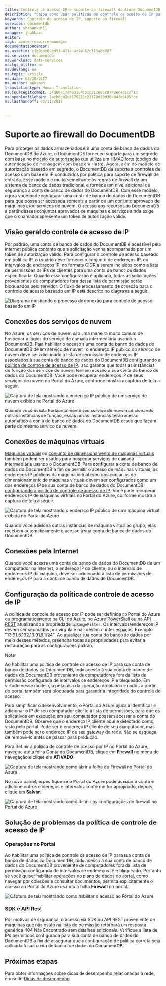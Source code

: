 ```yaml
---
title: Controle de acesso IP e suporte ao firewall do Azure DocumentDB | Microsoft Docs
description: "Saiba como usar políticas de controle de acesso de IP para suporte ao firewall em contas de banco de dados do DocumentDB do Azure."
keywords: Controle de acesso de IP, suporte ao firewall
services: documentdb
author: shahankur11
manager: jhubbard
editor: 
tags: azure-resource-manager
documentationcenter: 
ms.assetid: c1b9ede0-ed93-411a-ac9a-62c113a8e887
ms.service: documentdb
ms.workload: data-services
ms.tgt_pltfrm: na
ms.devlang: na
ms.topic: article
ms.date: 03/10/2017
ms.author: ankshah
translationtype: Human Translation
ms.sourcegitcommit: 24d86e17a063164c31c312685c0742ec4a5c2f1b
ms.openlocfilehash: 7acbdda2e8179219c21370d20d30a94feb405fce
ms.lasthandoff: 03/11/2017


---
```

# <a name="documentdb-firewall-support"></a>Suporte ao firewall do DocumentDB
Para proteger os dados armazenados em uma conta de banco de dados do DocumentDB do Azure, o DocumentDB forneceu suporte para um segredo com base no [modelo de autorização](https://msdn.microsoft.com/library/azure/dn783368.aspx) que utiliza um HMAC forte (código de autenticação de mensagem com base em Hash). Agora, além do modelo de autorização baseado em segredo, o DocumentDB dá suporte a controles de acesso com base em IP conduzidos por política para suporte de firewall de entrada. Esse modelo é muito semelhante às regras de firewall de um sistema de banco de dados tradicional, e fornece um nível adicional de segurança à conta de banco de dados do DocumentDB. Com esse modelo, agora você pode configurar uma conta de banco de dados do DocumentDB para que possa ser acessada somente a partir de um conjunto aprovado de máquinas e/ou serviços de nuvem. O acesso aos recursos do DocumentDB a partir desses conjuntos aprovados de máquinas e serviços ainda exige que o chamador apresente um token de autorização válido.

## <a name="ip-access-control-overview"></a>Visão geral do controle de acesso de IP
Por padrão, uma conta de banco de dados do DocumentDB é acessível pela internet pública contanto que a solicitação venha acompanhada por um token de autorização válido. Para configurar o controle de acesso baseado em política IP, o usuário deve fornecer o conjunto de endereços IP, ou intervalos de endereços IP, no formato CIDR a serem incluídos como a lista de permissões de IPs de clientes para uma conta de banco de dados especificada. Quando essa configuração é aplicada, todas as solicitações provenientes de computadores fora dessa lista de permissão serão bloqueados pelo servidor.  O fluxo de processamento de conexão para o controle de acesso baseado em IP está descrito no diagrama a seguir.

![Diagrama mostrando o processo de conexão para controle de acesso baseado em IP](./media/documentdb-firewall-support/documentdb-firewall-support-flow.png)

## <a name="connections-from-cloud-services"></a>Conexões dos serviços de nuvem
No Azure, os serviços de nuvem são uma maneira muito comum de hospedar a lógica do serviço de camada intermediária usando o DocumentDB. Para habilitar o acesso a uma conta de banco de dados do DocumentDB de um serviço de nuvem, o endereço IP público do serviço de nuvem deve ser adicionado à lista de permissão de endereços IP associados à sua conta de banco de dados do DocumentDB [configurando a política de controle de acesso de IP](#configure-ip-policy).  Isso garante que todas as instâncias de função dos serviços de nuvem tenham acesso à sua conta de banco de dados do DocumentDB. Você pode recuperar endereços IP de seus serviços de nuvem no Portal do Azure, conforme mostra a captura de tela a seguir.

![Captura de tela mostrando o endereço IP público de um serviço de nuvem exibido no Portal do Azure](./media/documentdb-firewall-support/documentdb-public-ip-addresses.png)

Quando você escala horizontalmente seu serviço de nuvem adicionando outras instâncias de função, essas novas instâncias terão acesso automático à conta do banco de dados do DocumentDB desde que façam parte do mesmo serviço de nuvem.

## <a name="connections-from-virtual-machines"></a>Conexões de máquinas virtuais
[Máquinas virtuais](https://azure.microsoft.com/services/virtual-machines/) ou [conjunto de dimensionamento de máquinas virtuais](../virtual-machine-scale-sets/virtual-machine-scale-sets-overview.md) também podem ser usados para hospedar serviços de camada intermediária usando o DocumentDB.  Para configurar a conta de banco de dados do DocumentDB a fim de permitir o acesso de máquinas virtuais, os endereços IP públicos da máquina virtual e/ou dos conjuntos de dimensionamento de máquinas virtuais devem ser configurados como um dos endereços IP de sua conta de banco de dados do DocumentDB [configurando a política de controle de acesso de IP](#configure-ip-policy). Você pode recuperar endereços IP de máquinas virtuais no Portal do Azure, conforme mostra a captura de tela a seguir.

![Captura de tela mostrando o endereço IP público de uma máquina virtual exibida no Portal do Azure](./media/documentdb-firewall-support/documentdb-public-ip-addresses-dns.png)

Quando você adiciona outras instâncias de máquina virtual ao grupo, elas recebem automaticamente o acesso à sua conta de banco de dados do DocumentDB.

## <a name="connections-from-the-internet"></a>Conexões pela Internet
Quando você acessa uma conta de banco de dados do DocumentDB de um computador na Internet, o endereço IP do cliente, ou o intervalo de endereços IP da máquina, deve ser adicionado à lista de permissões de endereços IP para a conta de banco de dados do DocumentDB. 

## <a id="configure-ip-policy"></a> Configuração da política de controle de acesso de IP
A política de controle de acesso por IP pode ser definida no Portal do Azure ou programaticamente na [CLI do Azure](documentdb-automation-resource-manager-cli.md), no [Azure PowerShell](documentdb-manage-account-with-powershell.md) ou na [API REST](https://msdn.microsoft.com/library/azure/dn781481.aspx) atualizando a propriedade `ipRangeFilter`. Os intervalos/endereços IP devem ser separados por vírgula e não devem conter espaços. Exemplo: "13.91.6.132,13.91.6.1/24". Ao atualizar sua conta do banco de dados por meio desses métodos, preencha todas as propriedades para evitar a restauração para as configurações padrão.

> [!NOTE]
> Ao habilitar uma política de controle de acesso de IP para sua conta de banco de dados do DocumentDB, todo acesso à sua conta de banco de dados do DocumentDB proveniente de computadores fora da lista de permissão configurada de intervalos de endereços IP é bloqueado. Em virtude nesse modelo, a pesquisa da operação do plano de dados a partir do portal também será bloqueada para garantir a integridade do controle de acesso.

Para simplificar o desenvolvimento, o Portal do Azure ajuda a identificar e adicionar o IP de seu computador cliente à lista de permissões, para que os aplicativos em execução em seu computador possam acessar a conta do DocumentDB. Observe que o endereço IP cliente aqui é detectado como visto pelo portal. Pode ser o endereço IP cliente de seu computador, mas também pode ser o endereço IP de seu gateway de rede. Não se esqueça de removê-lo antes de passar para produção.

Para definir a política de controle de acesso por IP no Portal do Azure, navegue até a folha Conta do DocumentDB, clique em **Firewall** no menu de navegação e clique em **ATIVADO** 

![Captura de tela mostrando como abrir a folha do Firewall no Portal do Azure](./media/documentdb-firewall-support/documentdb-azure-portal-firewall.png)

No novo painel, especifique se o Portal do Azure pode acessar a conta e adicione outros endereços e intervalos conforme for apropriado, depois clique em **Salvar**.  

![Captura de tela mostrando como definir as configurações de firewall no Portal do Azure](./media/documentdb-firewall-support/documentdb-azure-portal-firewall-configure.png)

## <a name="troubleshooting-the-ip-access-control-policy"></a>Solução de problemas da política de controle de acesso de IP
### <a name="portal-operations"></a>Operações no Portal
Ao habilitar uma política de controle de acesso de IP para sua conta de banco de dados do DocumentDB, todo acesso à sua conta de banco de dados do DocumentDB proveniente de computadores fora da lista de permissão configurada de intervalos de endereços IP é bloqueado. Portanto se você quiser habilitar operações no plano de dados do portal, como navegar por coleções e consultar documentos, permita explicitamente o acesso ao Portal do Azure usando a folha **Firewall** no portal. 

![Captura de tela mostrando como habilitar o acesso ao Portal do Azure](./media/documentdb-firewall-support/documentdb-azure-portal-access-firewall.png)

### <a name="sdk--rest-api"></a>SDK e API Rest
Por motivos de segurança, o acesso via SDK ou API REST proveniente de máquinas que não estão na lista de permissão retornará um resposta genérica 404 Não Encontrado sem detalhes adicionais. Verifique a lista de IPs permitidos configurada para sua conta de banco de dados do DocumentDB a fim de assegurar que a configuração de política correta seja aplicada à sua conta de banco de dados do DocumentDB.

## <a name="next-steps"></a>Próximas etapas
Para obter informações sobre dicas de desempenho relacionadas à rede, consulte [Dicas de desempenho](documentdb-performance-tips.md).


